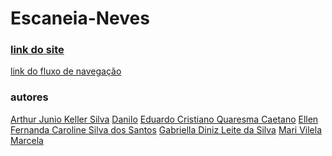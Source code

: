 # **Escaneia-Neves** 
### [link do site]()

[link do fluxo de navegação](https://github.com/EduardoCinfoA/Escaneia-Neves/blob/main/link%20do%20Fluxo%20de%20Navega%C3%A7%C3%A3o)

### autores
[Arthur Junio Keller Silva]()
[Danilo]()
[Eduardo Cristiano Quaresma Caetano](https://github.com/EduardoCinfoA)
[Ellen]()
[Fernanda Caroline Silva dos Santos]()
[Gabriella Diniz Leite da Silva]()
[Mari Vilela]()
[Marcela]()
